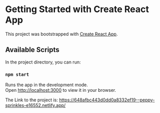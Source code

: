 # Getting Started with Create React App

This project was bootstrapped with [Create React App](https://github.com/facebook/create-react-app).

## Available Scripts

In the project directory, you can run:

### `npm start`

Runs the app in the development mode.\
Open [http://localhost:3000](http://localhost:3000) to view it in your browser.

The Link to the project is: https://648afbc443d0dd0a8332ef19--peppy-sprinkles-e16552.netlify.app/

